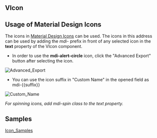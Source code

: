 ## VIcon

## Usage of Material Design Icons
The icons in [Material Design Icons](https://materialdesignicons.com) can be used. The icons in this address can be used by adding the *mdi-* prefix in front of any selected icon in the **text** property of the VIcon component.


*  In order to use the **mdi-alert-circle** icon, click the "Advanced Export" button after selecting the icon.

![Advanced_Export](https://cdn.softtech.com.tr/ngsp-quick/nemo/dev/mdImages/VIcon/Advanced_Export.png)

*  You can use the icon suffix in "Custom Name" in the opened field as mdi-{{suffix}}


![Custom_Name](https://cdn.softtech.com.tr/ngsp-quick/nemo/dev/mdImages/VIcon/Custom_Name.png)


*For spinning icons, add mdi-spin class to the text property.*

## Samples

<a href="https://studio.onplateau.com/quick/?q=/qjsons/Icon_Samples.qjson"  target="_blank">Icon_Samples</a>